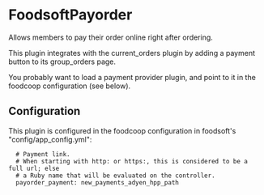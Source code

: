 FoodsoftPayorder
================

Allows members to pay their order online right after ordering.

This plugin integrates with the current\_orders plugin by adding a
payment button to its group\_orders page.

You probably want to load a payment provider plugin, and point to it
in the foodcoop configuration (see below).

Configuration
-------------
This plugin is configured in the foodcoop configuration in foodsoft's
"config/app\_config.yml":
```
  # Payment link.
  # When starting with http: or https:, this is considered to be a full url; else 
  # a Ruby name that will be evaluated on the controller.
  payorder_payment: new_payments_adyen_hpp_path
```
